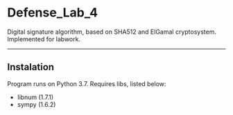 # Defense_Lab_4
Digital signature algorithm, based on SHA512 and ElGamal cryptosystem.
Implemented for labwork.

---
Instalation
---
Program runs on Python 3.7. Requires libs, listed below:
* libnum (1.7.1)
* sympy (1.6.2)
